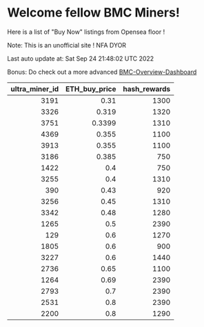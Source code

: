 # Welcome fellow BMC Miners!
Here is a list of "Buy Now" listings from Opensea floor !

Note: This is an unofficial site ! NFA DYOR

Last auto update at: Sat Sep 24 21:48:02 UTC 2022

Bonus: Do check out a more advanced [BMC-Overview-Dashboard](https://dune.com/defifunk/BMC-Overview-Dashboard)


|   ultra_miner_id |   ETH_buy_price |   hash_rewards |
|-----------------:|----------------:|---------------:|
|             3191 |          0.31   |           1300 |
|             3326 |          0.319  |           1320 |
|             3751 |          0.3399 |           1310 |
|             4369 |          0.355  |           1100 |
|             3913 |          0.355  |           1100 |
|             3186 |          0.385  |            750 |
|             1422 |          0.4    |            750 |
|             3255 |          0.4    |           1310 |
|              390 |          0.43   |            920 |
|             3256 |          0.45   |           1310 |
|             3342 |          0.48   |           1280 |
|             1265 |          0.5    |           2390 |
|              129 |          0.6    |           1270 |
|             1805 |          0.6    |            900 |
|             3227 |          0.6    |           1440 |
|             2736 |          0.65   |           1100 |
|             1264 |          0.69   |           2390 |
|             2793 |          0.7    |           2390 |
|             2531 |          0.8    |           2390 |
|             2200 |          0.8    |           1290 |